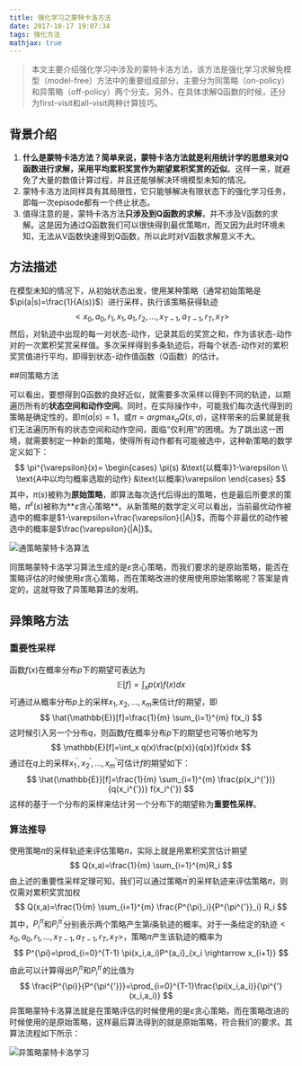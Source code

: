 ```yaml
---
title: 强化学习之蒙特卡洛方法
date: 2017-10-17 19:07:34
tags: 强化方法
mathjax: true
---
```

>  本文主要介绍强化学习中涉及的蒙特卡洛方法，该方法是强化学习求解免模型（model-free）方法中的重要组成部分，主要分为同策略（on-policy）和异策略（off-policy）两个分支。另外，在具体求解Q函数的时候，还分为first-visit和all-visit两种计算技巧。

<!--more-->
## 背景介绍

1. **什么是蒙特卡洛方法？**简单来说，蒙特卡洛方法就是利用统计学的思想来对Q函数进行求解，采用**平均累积奖赏作为期望累积奖赏的近似**。这样一来，就避免了大量的数值计算过程，并且还能够解决环境模型未知的情况。
2. 蒙特卡洛方法同样具有其局限性，它只能够解决有限状态下的强化学习任务，即每一次episode都有一个终止状态。
3. 值得注意的是，蒙特卡洛方法**只涉及到Q函数的求解**，并不涉及V函数的求解。这是因为通过Q函数我们可以很快得到最优策略$\pi$，而又因为此时环境未知，无法从V函数快速得到Q函数，所以此时对V函数求解意义不大。

## 方法描述

在模型未知的情况下，从初始状态出发，使用某种策略（通常初始策略是$\pi(a|s)=\frac{1}{A(s)}$）进行采样，执行该策略获得轨迹
$$
<x_0, a_0, r_1, x_1, a_1, r_2, \ldots, x_{T-1}, a_{T-1}, r_T, x_T>
$$
然后，对轨迹中出现的每一对状态-动作，记录其后的奖赏之和，作为该状态-动作对的一次累积奖赏采样值。多次采样得到多条轨迹后，将每个状态-动作对的累积奖赏值进行平均，即得到状态-动作值函数（Q函数）的估计。

##同策略方法

可以看出，要想得到Q函数的良好近似，就需要多次采样以得到不同的轨迹，以期遍历所有的**状态空间和动作空间**。同时，在实际操作中，可能我们每次迭代得到的策略是确定性的，即$\pi(a|s)=1$，或$\pi=arg \max_aQ(s,a)$，这样带来的后果就是我们无法遍历所有的状态空间和动作空间，面临“仅利用”的困境。为了跳出这一困境，就需要制定一种新的策略，使得所有动作都有可能被选中，这种新策略的数学定义如下：
$$
\pi^{\varepsilon}(x)=
\begin{cases}
    \pi(s) &\text{以概率}1-\varepsilon \\
    \text{A中以均匀概率选取的动作} &\text{以概率}\varepsilon
\end{cases}
$$
其中，$\pi(s)$被称为**原始策略**，即算法每次迭代后得出的策略，也是最后所要求的策略，$\pi^{\varepsilon}(s)$被称为**$\varepsilon$贪心策略**。从新策略的数学定义可以看出，当前最优动作被选中的概率是$1-\varepsilon+\frac{\varepsilon}{|A|}$，而每个非最优的动作被选中的概率是$\frac{\varepsilon}{|A|}$。 

![通策略蒙特卡洛算法](http://orjn2q9xs.bkt.clouddn.com/On-Policy%20MC.png)

同策略蒙特卡洛学习算法生成的是$\varepsilon$贪心策略，而我们要求的是原始策略，能否在策略评估的时候使用$\varepsilon$贪心策略，而在策略改进的使用使用原始策略呢？答案是肯定的，这就导致了异策略算法的发明。

## 异策略方法

### 重要性采样

函数$f(x)$在概率分布$p$下的期望可表达为
$$
\mathbb{E}[f]=\int_x p(x)f(x)dx
$$
可通过从概率分布$p$上的采样${x_1,x_2,\ldots,x_m}$来估计$f$的期望，即
$$
\hat{\mathbb{E}}[f]=\frac{1}{m} \sum_{i=1}^{m} f(x_i)
$$
这时候引入另一个分布$q$，则函数$f$在概率分布$p$下的期望也可等价地写为
$$
\mathbb{E}[f]=\int_x q(x)\frac{p(x)}{q(x)}f(x)dx
$$
通过在$q$上的采样${x_1^{'}, x_2^{'}, \ldots, x_m^{'}}$可估计$f$的期望如下：
$$
\hat{\mathbb{E}}[f]=\frac{1}{m} \sum_{i=1}^{m} \frac{p(x_i^{'})}{q(x_i^{'})} f(x_i^{'})
$$
这样的基于一个分布的采样来估计另一个分布下的期望称为**重要性采样**。

### 算法推导

使用策略$\pi$的采样轨迹来评估策略$\pi$，实际上就是用累积奖赏估计期望
$$
Q(x,a)=\frac{1}{m} \sum_{i=1}^{m}R_i
$$
由上述的重要性采样定理可知，我们可以通过策略$\pi^{'}$的采样轨迹来评估策略$\pi$，则仅需对累积奖赏加权
$$
Q(x,a)=\frac{1}{m} \sum_{i=1}^{m} \frac{P^{\pi}_i}{P^{\pi^{'}}_i} R_i
$$
其中，$P^{\pi}_i$和$P^{\pi^{'}}_i$分别表示两个策略产生第$i$条轨迹的概率。对于一条给定的轨迹$<x_0,a_0,r_1,\ldots, x_{T-1}, a_{T-1}, r_T, x_T >$，策略$\pi$产生该轨迹的概率为
$$
P^{\pi}=\prod_{i=0}^{T-1} \pi(x_i,a_i)P^{a_i}_{x_i \rightarrow x_{i+1}}
$$
由此可以计算得出$P^{\pi}_i$和$P^{\pi^{'}}_i$的比值为
$$
\frac{P^{\pi}}{P^{\pi^{'}}}=\prod_{i=0}^{T-1}\frac{\pi(x_i,a_i)}{\pi^{'}(x_i,a_i)}
$$
异策略蒙特卡洛算法就是在策略评估的时候使用的是$\varepsilon$贪心策略，而在策略改进的时候使用的是原始策略，这样最后算法得到的就是原始策略，符合我们的要求。其算法流程如下所示：

![异策略蒙特卡洛学习](http://orjn2q9xs.bkt.clouddn.com/Off-Policy%20MC.png)


